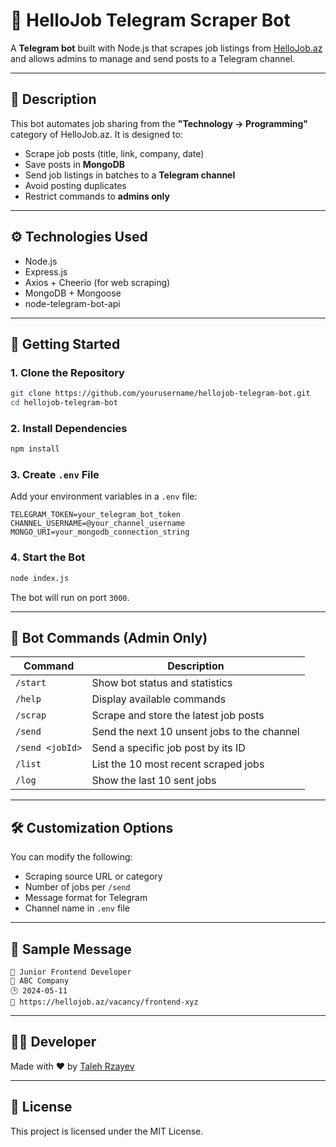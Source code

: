 
# 🤖 HelloJob Telegram Scraper Bot

A **Telegram bot** built with Node.js that scrapes job listings from [HelloJob.az](https://hellojob.az) and allows admins to manage and send posts to a Telegram channel.

---

## 📌 Description

This bot automates job sharing from the **"Technology → Programming"** category of HelloJob.az. It is designed to:

- Scrape job posts (title, link, company, date)
- Save posts in **MongoDB**
- Send job listings in batches to a **Telegram channel**
- Avoid posting duplicates
- Restrict commands to **admins only**

---

## ⚙️ Technologies Used

- Node.js  
- Express.js  
- Axios + Cheerio (for web scraping)  
- MongoDB + Mongoose  
- node-telegram-bot-api  

---

## 🚀 Getting Started

### 1. Clone the Repository

```bash
git clone https://github.com/yourusername/hellojob-telegram-bot.git
cd hellojob-telegram-bot
```

### 2. Install Dependencies

```bash
npm install
```

### 3. Create `.env` File

Add your environment variables in a `.env` file:

```env
TELEGRAM_TOKEN=your_telegram_bot_token
CHANNEL_USERNAME=@your_channel_username
MONGO_URI=your_mongodb_connection_string
```

### 4. Start the Bot

```bash
node index.js
```

The bot will run on port `3000`.

---

## 💬 Bot Commands (Admin Only)

| Command             | Description                                  |
|---------------------|----------------------------------------------|
| `/start`            | Show bot status and statistics               |
| `/help`             | Display available commands                   |
| `/scrap`            | Scrape and store the latest job posts        |
| `/send`             | Send the next 10 unsent jobs to the channel  |
| `/send <jobId>`     | Send a specific job post by its ID           |
| `/list`             | List the 10 most recent scraped jobs         |
| `/log`              | Show the last 10 sent jobs                   |

---

## 🛠 Customization Options

You can modify the following:

- Scraping source URL or category
- Number of jobs per `/send`
- Message format for Telegram
- Channel name in `.env` file

---

## 🧪 Sample Message

```
📌 Junior Frontend Developer  
🏢 ABC Company  
🕒 2024-05-11  
🔗 https://hellojob.az/vacancy/frontend-xyz
```

---

## 🧑‍💻 Developer

Made with ❤️ by [Taleh Rzayev](https://github.com/yourusername)

---

## 📄 License

This project is licensed under the MIT License.
